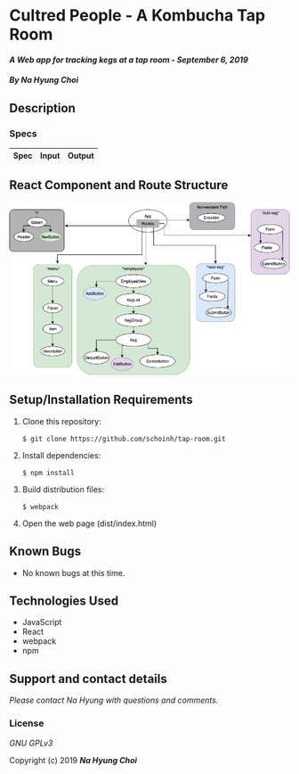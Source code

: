 # Cultred People - A Kombucha Tap Room

#### _A Web app for tracking kegs at a tap room - September 6, 2019_

#### _By **Na Hyung Choi**_

## Description

### Specs
| Spec | Input | Output |
| :-------------     | :------------- | :------------- |

## React Component and Route Structure
![flowchart showing React components and routes](./src/assets/images/Components.png?raw=true)



## Setup/Installation Requirements

1. Clone this repository:
    ```
    $ git clone https://github.com/schoinh/tap-room.git
    ```
2. Install dependencies:
    ```
    $ npm install
    ```
3. Build distribution files:
    ```
    $ webpack
    ```
4. Open the web page (dist/index.html)

## Known Bugs
* No known bugs at this time.

## Technologies Used
* JavaScript
* React
* webpack
* npm

## Support and contact details

_Please contact Na Hyung with questions and comments._

### License

*GNU GPLv3*

Copyright (c) 2019 **_Na Hyung Choi_**
